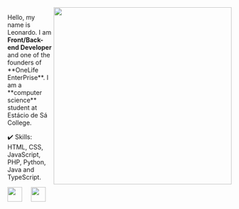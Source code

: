 <img src="https://hiosk.com.br/images/devloper.png" min-width="400px" max-width="400px" width="400px" align="right" alt="">

<p align="left">
Hello, my name is Leonardo. I am <strong>Front/Back-end Developer</strong> and one of the founders of **OneLife EnterPrise**.
I am a **computer science** student at Estácio de Sá College.
</p>

<p align="left">
✔️ Skills: HTML, CSS, JavaScript, PHP, Python, Java and TypeScript.
</p>

<p align="left">
  <a href="https://discord.gg/7XMZwHK"><img src="http://jojofag.tk/assets/discord.png" height="33px"></a>
  &nbsp&nbsp&nbsp
  <a href="https://twitter.com/Hiosk_"><img src="http://jojofag.tk/assets/twitter.png" height="33px"></a>
</p>

